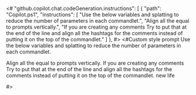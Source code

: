 <#
"github.copilot.chat.codeGeneration.instructions": [
    {
        "path": "Copilot.ps1",
        "instructions": [
            "Use the below variables and splatting to reduce the number of parameters in each commandlet.",
            "Align all the equal to prompts vertically.",
            "If you are creating any comments Try to put that at the end of the line and align all the hashtags for the comments instead of putting it on the top of the commandlet."
        ]
    },
    #>
<#Custom style prompt
Use the below variables and splatting to reduce the number of parameters in each commandlet.

Align all the equal to prompts vertically.
If you are creating any comments Try to put that at the end of the line and align all the hashtags for the comments instead of putting it on the top of the commandlet. new life

#>